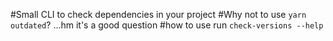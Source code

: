 #Small CLI to check dependencies in your project
#Why not to use `yarn outdated`? ...hm it's a good question
#how to use run `check-versions --help`
